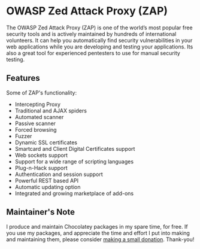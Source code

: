 

# OWASP Zed Attack Proxy (ZAP)

The OWASP Zed Attack Proxy (ZAP) is one of the world’s most popular free security tools and is actively maintained by hundreds of international volunteers. It can help you automatically find security vulnerabilities in your web applications while you are developing and testing your applications. Its also a great tool for experienced pentesters to use for manual security testing.

## Features

Some of ZAP's functionality:

* Intercepting Proxy
* Traditional and AJAX spiders
* Automated scanner
* Passive scanner
* Forced browsing
* Fuzzer
* Dynamic SSL certificates
* Smartcard and Client Digital Certificates support
* Web sockets support
* Support for a wide range of scripting languages
* Plug-n-Hack support
* Authentication and session support
* Powerful REST based API
* Automatic updating option
* Integrated and growing marketplace of add-ons

## Maintainer's Note

I produce and maintain Chocolatey packages in my spare time, for free. If you use my packages, and appreciate the time and effort I put into making and maintaining them, please consider [making a small donation](https://www.buymeacoffee.com/jtcmedia). Thank-you!

